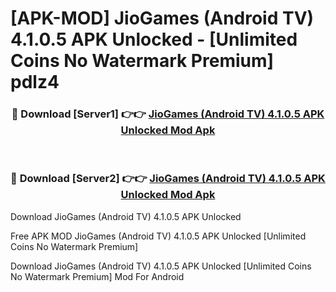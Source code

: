 # [APK-MOD] JioGames (Android TV) 4.1.0.5 APK Unlocked - [Unlimited Coins No Watermark Premium] pdlz4



<div align="center">
<h3>🔴 Download [Server1] 👉👉 <a href="https://momento.my/?title=JioGames_(Android_TV)_4.1.0.5_APK_Unlocked">JioGames (Android TV) 4.1.0.5 APK Unlocked Mod Apk</a></h3><br>

<h3>🔴 Download [Server2] 👉👉 <a href="https://momento.my/?title=JioGames_(Android_TV)_4.1.0.5_APK_Unlocked">JioGames (Android TV) 4.1.0.5 APK Unlocked Mod Apk</a></h3>
</div>



Download JioGames (Android TV) 4.1.0.5 APK Unlocked 

Free APK MOD JioGames (Android TV) 4.1.0.5 APK Unlocked [Unlimited Coins No Watermark Premium]

Download JioGames (Android TV) 4.1.0.5 APK Unlocked [Unlimited Coins No Watermark Premium] Mod For Android
